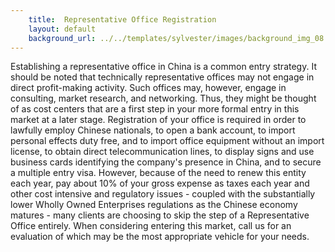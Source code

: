 ```yaml
---
    title:  Representative Office Registration 
    layout: default
    background_url: ../../templates/sylvester/images/background_img_08.jpg
---
```

Establishing a representative office in China is a common entry strategy. It should be noted that technically representative offices may not engage in direct profit-making activity. Such offices may, however, engage in consulting, market research, and networking. Thus, they might be thought of as cost centers that are a first step in your more formal entry in this market at a later stage. Registration of your office is required in order to lawfully employ Chinese nationals, to open a bank account, to import personal effects duty free, and to import office equipment without an import license, to obtain direct telecommunication lines, to display signs and use business cards identifying the company's presence in China, and to secure a multiple entry visa.  However, because of the need to renew this entity each year, pay about 10% of your gross expense as taxes each year and other cost intensive and regulatory issues - coupled with the substantially lower Wholly Owned Enterprises regulations as the Chinese economy matures - many clients are choosing to skip the step of a Representative Office entirely.  When considering entering this market, call us for an evaluation of which may be the most appropriate vehicle for your needs.

